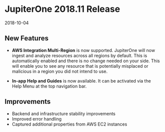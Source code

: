 # JupiterOne 2018.11 Release

2018-10-04

## New Features

- **AWS Integration Multi-Region** is now supported. JupiterOne will now ingest and analyze resources across all regions by default. This is automatically enabled and there is no change needed on your side. This will enable you to see any resource that is potentially misplaced or malicious in a region you did not intend to use.

- **In-app Help and Guides** is now available. It can be activated via the Help Menu at the top navigation bar.

## Improvements

- Backend and infrastructure stability improvements
- Improved error handling
- Captured additional properties from AWS EC2 instances